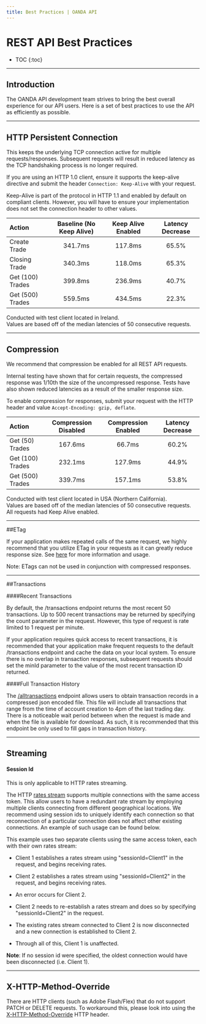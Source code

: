 ```yaml
---
title: Best Practices | OANDA API
---
```



# REST API Best Practices


* TOC
{:toc}

----------------------------

## Introduction

The OANDA API development team strives to bring the best overall experience for our API users. Here is a set of best practices to use the API as efficiently as possible.

----------------------------

## HTTP Persistent Connection

This keeps the underlying TCP connection active for multiple requests/responses. Subsequent requests will result in reduced latency as the TCP handshaking process is no longer required.

If you are using an HTTP 1.0 client, ensure it supports the keep-alive directive and submit the header `Connection: Keep-Alive` with your request.

Keep-Alive is part of the protocol in HTTP 1.1 and enabled by default on compliant clients. However, you will have to ensure your implementation does not set the connection header to other values.


|Action | Baseline (No Keep Alive) | Keep Alive Enabled | Latency Decrease |
|:---|:---:|:---:|:---:|
|Create Trade|341.7ms|117.8ms|65.5%|
|Closing Trade|340.3ms|118.0ms|65.3%|
|Get (100) Trades|399.8ms|236.9ms|40.7%|
|Get (500) Trades|559.5ms|434.5ms|22.3%|

<p class="best-practice-footnote">Conducted with test client located in Ireland.<br/>
Values are based off of the median latencies of 50 consecutive requests.</p>

----------------------------

## Compression

We recommend that compression be enabled for all REST API requests.

Internal testing have shown that for certain requests, the compressed response was 1/10th the size of the uncompressed response.   Tests have also shown reduced latencies as a result of the smaller response size.

To enable compression for responses, submit your request with the HTTP header and value `Accept-Encoding: gzip, deflate`.


|Action|Compression Disabled|Compression Enabled|Latency Decrease|
|:---|:---:|:---:|:---:|
|Get (50) Trades|167.6ms|66.7ms|60.2%|
|Get (100) Trades|232.1ms|127.9ms|44.9%|
|Get (500) Trades|339.7ms|157.1ms|53.8%|

<p class="best-practice-footnote">Conducted with test client located in USA (Northern California). <br/> 
Values are based off of the median latencies of 50 consecutive requests.<br/>
All requests had Keep Alive enabled.</p>

----------------------------

##ETag

If your application makes repeated calls of the same request, we highly recommend that you utilize ETag in your requests as it can greatly reduce response size.  See [here](/docs/v1/guide/#etag) for more information and usage.

Note: ETags can not be used in conjunction with compressed responses.

----------------------------

##Transactions

####Recent Transactions 

By default, the /transactions endpoint returns the most recent 50 transactions.  Up to 500 recent transactions may be returned by specifying the count parameter in the request.  However, this type of request is rate limited to 1 request per minute.

If your application requires quick access to recent transactions, it is recommended that your application make frequent requests to the default /transactions endpoint and cache the data on your local system.  To ensure there is no overlap in transaction responses, subsequent requests should set the minId parameter to the value of the most recent transaction ID returned.

####Full Transaction History

The [/alltransactions](/docs/v1/transactions/#get-full-account-history) endpoint allows users to obtain transaction records in a compressed json encoded file.  This file will include all transactions that range from the time of account creation to 4pm of the last trading day. There is a noticeable wait period between when the request is made and when the file is available for download. As such, it is recommended that this endpoint be only used to fill gaps in transaction history.

----------------------------

## Streaming

#### Session Id

This is only applicable to HTTP rates streaming.

The HTTP [rates stream](/docs/v1/stream/#rates-streaming) supports multiple connections with the same access token. This allow users to have a redundant rate stream by employing multiple clients connecting from different geographical locations.  We recommend using session ids to uniquely identify each connection so that reconnection of a particular connection does not affect other existing connections. An example of such usage can be found below.

This example uses two separate clients using the same access token, each with their own rates stream:

* Client 1 establishes a rates stream using "sessionId=Client1" in the request, and begins receiving rates.

* Client 2 establishes a rates stream using "sessionId=Client2" in the request, and begins receiving rates.

* An error occurs for Client 2.

* Client 2 needs to re-establish a rates stream and does so by specifying "sessionId=Client2" in the request.

* The existing rates stream connected to Client 2 is now disconnected and a new connection is established to Client 2.

* Through all of this, Client 1 is unaffected.

__Note__: If no session id were specified, the oldest connection would have been disconnected (i.e. Client 1).

----------------------------

## X-HTTP-Method-Override

There are HTTP clients (such as Adobe Flash/Flex) that do not support PATCH or DELETE requests.  To workaround this, please look into using the
[X-HTTP-Method-Override](/v1/guide/#x-http-method-override) HTTP header.

